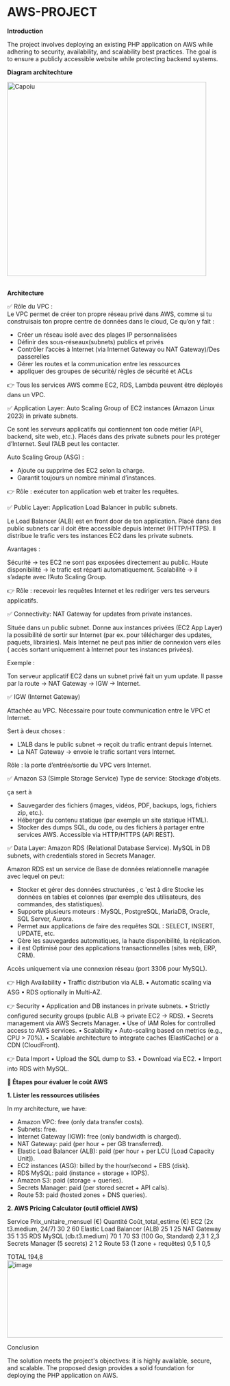 # AWS-PROJECT


<b>Introduction</b>

The project involves deploying an existing PHP application on AWS while adhering to security, availability, and scalability best practices. The goal is to ensure a publicly accessible website while protecting backend systems.

<b>Diagram architechture</b>

<img width="465" height="452" alt="Capoiu" src="https://github.com/user-attachments/assets/8de22f52-a942-4938-9c1e-e6dbec7c8a1c" />

<br> <b> Architecture </b>

✅ Rôle du VPC : <br>
Le VPC permet de créer ton propre réseau privé dans AWS, comme si tu construisais ton propre centre de données dans le cloud, 
 Ce qu’on y fait : 
 - Créer un réseau isolé avec des plages IP personnalisées
 - Définir des sous-réseaux(subnets) publics et privés
 - Contrôler l’accès à Internet (via Internet Gateway ou NAT Gateway)/Des passerelles
 - Gérer les routes et la communication entre les ressources
 - appliquer des groupes de sécurité/ règles de sécurité et ACLs

👉 Tous les services AWS comme EC2, RDS, Lambda peuvent être déployés dans un VPC.

✅  Application Layer: Auto Scaling Group of EC2 instances (Amazon Linux 2023) in private subnets.

Ce sont les serveurs applicatifs qui contiennent ton code métier (API, backend, site web, etc.).
Placés dans des private subnets pour les protéger d’Internet.
Seul l’ALB peut les contacter.


Auto Scaling Group (ASG) :
- Ajoute ou supprime des EC2 selon la charge.
- Garantit toujours un nombre minimal d’instances.

👉 Rôle : exécuter ton application web et traiter les requêtes.


✅ 	Public Layer: Application Load Balancer in public subnets.

Le Load Balancer (ALB) est en front door de ton application.
Placé dans des public subnets car il doit être accessible depuis Internet (HTTP/HTTPS).
Il distribue le trafic vers tes instances EC2 dans les private subnets.

Avantages :

Sécurité → tes EC2 ne sont pas exposées directement au public.
Haute disponibilité → le trafic est réparti automatiquement.
Scalabilité → il s’adapte avec l’Auto Scaling Group.

👉 Rôle : recevoir les requêtes Internet et les rediriger vers tes serveurs applicatifs.


✅  	Connectivity: NAT Gateway for updates from private instances.

Située dans un public subnet.
Donne aux instances privées (EC2 App Layer) la possibilité de sortir sur Internet (par ex. pour télécharger des updates, paquets, librairies).
Mais Internet ne peut pas initier de connexion vers elles ( accès sortant uniquement à Internet pour tes instances privées).

Exemple :

Ton serveur applicatif EC2 dans un subnet privé fait un yum update.
Il passe par la route → NAT Gateway → IGW → Internet.


✅  IGW (Internet Gateway)

Attachée au VPC.
Nécessaire pour toute communication entre le VPC et Internet.

Sert à deux choses :
- L’ALB dans le public subnet → reçoit du trafic entrant depuis Internet.
- La NAT Gateway → envoie le trafic sortant vers Internet.

Rôle : la porte d’entrée/sortie du VPC vers Internet.



✅  Amazon S3 (Simple Storage Service)  Type de service: Stockage d’objets.

ça sert à
- Sauvegarder des fichiers (images, vidéos, PDF, backups, logs, fichiers zip, etc.).
- Héberger du contenu statique (par exemple un site statique HTML).
- Stocker des dumps SQL, du code, ou des fichiers à partager entre services AWS.
Accessible via HTTP/HTTPS (API REST).

✅  Data Layer: Amazon RDS (Relational Database Service). MySQL in DB subnets, with credentials stored in Secrets Manager.
  
Amazon RDS est un service de Base de données relationnelle managée avec lequel on peut:
- Stocker et gérer des données structurées , c 'est à dire Stocke les données en tables et colonnes (par exemple des utilisateurs, des commandes, des statistiques).
- Supporte plusieurs moteurs : MySQL, PostgreSQL, MariaDB, Oracle, SQL Server, Aurora.
- Permet aux applications  de faire des requêtes SQL : SELECT, INSERT, UPDATE, etc.
- Gère les sauvegardes automatiques, la haute disponibilité, la réplication.
- il est Optimisé pour des applications transactionnelles (sites web, ERP, CRM).

 Accès uniquement via une connexion réseau (port 3306 pour MySQL).



<!-- 
🔹. Résumé de la différence

S3 = Stockage de fichiers (non structuré).C’est du stockage d’objets → tu mets des fichiers (appelés objets) dans des buckets.

Chaque objet a un ID (clé) et des métadonnées, mais tu ne peux pas faire de requêtes comme SELECT ou WHERE.
Je pourrais l’utiliser comme une sorte de "base NoSQL" si tu ajoutes une autre couche (par exemple : Amazon Athena pour faire des requêtes SQL sur des fichiers CSV/Parquet dans S3, ou DynamoDB qui est le vrai service NoSQL d’AWS).

RDS = Base de données relationnelle (structurée en tables).

 Exemple concret avec ton projet :

Tu vas mettre ton code PHP et ton dump SQL dans S3 pour que tes instances EC2 puissent les récupérer facilement.
Tu vas créer une base MySQL dans RDS pour stocker toutes les données de ton site (tables, statistiques, comptes, etc.).

-->



👉 High Availability
•	Traffic distribution via ALB.
•	Automatic scaling via ASG
•	RDS optionally in Multi-AZ.

👉 Security
•	Application and DB instances in private subnets.
•	Strictly configured security groups (public ALB → private EC2 → RDS).
•	Secrets management via AWS Secrets Manager.
•	Use of IAM Roles for controlled access to AWS services.
•	Scalability
•	Auto-scaling based on metrics (e.g., CPU > 70%).
•	Scalable architecture to integrate caches (ElastiCache) or a CDN (CloudFront).


👉 Data Import
•	Upload the SQL dump to S3.
•	Download via EC2.
•	Import into RDS with MySQL.


<b>🔹 Étapes pour évaluer le coût AWS</b>

<b>1. Lister les ressources utilisées</b>


In my architecture, we have:
- Amazon VPC: free (only data transfer costs).
- Subnets: free.
- Internet Gateway (IGW): free (only bandwidth is charged).
- NAT Gateway: paid (per hour + per GB transferred).
- Elastic Load Balancer (ALB): paid (per hour + per LCU [Load Capacity Unit]).
- EC2 instances (ASG): billed by the hour/second + EBS (disk).
- RDS MySQL: paid (instance + storage + IOPS).
- Amazon S3: paid (storage + queries).
- Secrets Manager: paid (per stored secret + API calls).
- Route 53: paid (hosted zones + DNS queries).

<b> 2. AWS Pricing Calculator (outil officiel AWS)</b>


Service	                                         Prix_unitaire_mensuel (€)     	Quantité	                    Coût_total_estime (€)
EC2 (2x t3.medium, 24/7)	                                       30                  	2                                     	60
Elastic Load Balancer (ALB)	                                    25                  	1	                                     25
NAT Gateway                                                    	35	                  1	                                     35
RDS MySQL (db.t3.medium)	                                       70	                  1	                                     70
S3 (100 Go, Standard)	                                           2,3                	1                                      	2,3
Secrets Manager (5 secrets)                                     	2                  	1                                      	2
Route 53 (1 zone + requêtes)	                                    0,5                	1                                      	0,5

TOTAL			194,8<img width="611" height="180" alt="image" src="https://github.com/user-attachments/assets/26622681-2e9f-4c81-8769-6637871c2f47" />




Conclusion 

The solution meets the project's objectives: it is highly available, secure, and scalable. The proposed design provides a solid foundation for deploying the PHP application on AWS.
